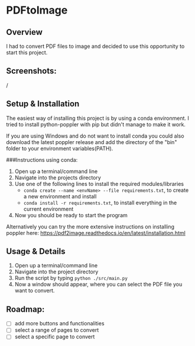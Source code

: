 # PDFtoImage

## Overview
I had to convert PDF files to image and decided to use this opportunity to start this project.

## Screenshots:

/

## Setup & Installation

The easiest way of installing this project is by using a conda environment.
I tried to install python-poppler with pip but didn't manage to make it work.

If you are using Windows and do not want to install conda you could also download the latest poppler release and add the directory of the "bin" folder to your environment variables(PATH).

###Instructions using conda:
1. Open up a terminal/command line 
2. Navigate into the projects directory
3. Use one of the following lines to install the required modules/libraries
    * `conda create --name <envName> --file requirements.txt`, to create a new environment and install
    * `conda install -r requirements.txt`,  to install everything in the current environment
3. Now you should be ready to start the program

Alternatively you can try the more extensive instructions on installing poppler here:
https://pdf2image.readthedocs.io/en/latest/installation.html

## Usage & Details

1. Open up a terminal/command line 
2. Navigate into the project directory
3. Run the script by typing `python ./src/main.py`
4. Now a window should appear, where you can select the PDF file you want to convert.

## Roadmap:
- [ ] add more buttons and functionalities
- [ ] select a range of pages to convert
- [ ] select a specific page to convert
